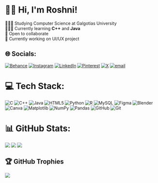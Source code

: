 # 👋🏻 Hi, I'm Roshni!

👩🏻‍🎓 Studying Computer Science at Galgotias University <br/>
👩🏻‍💻 Currently learning **C++** and **Java** <br/>
🌸 Open to collaborate <br/>
💭 Currently working on UI/UX project<br/>


## 🌐 Socials:
[![Behance](https://img.shields.io/badge/Behance-1769ff?logo=behance&logoColor=white)](https://behance.net/roshnipal1012) [![Instagram](https://img.shields.io/badge/Instagram-%23E4405F.svg?logo=Instagram&logoColor=white)](https://instagram.com/ligghtsaber) [![LinkedIn](https://img.shields.io/badge/LinkedIn-%230077B5.svg?logo=linkedin&logoColor=white)](https://linkedin.com/in/roshnipal1012) [![Pinterest](https://img.shields.io/badge/Pinterest-%23E60023.svg?logo=Pinterest&logoColor=white)](https://pinterest.com/ligghtsaber) [![X](https://img.shields.io/badge/X-black.svg?logo=X&logoColor=white)](https://x.com/ligghtsaber) [![email](https://img.shields.io/badge/Email-D14836?logo=gmail&logoColor=white)](mailto:roshnipal1012@outlook.com) 

# 💻 Tech Stack:
![C](https://img.shields.io/badge/c-%2300599C.svg?style=plastic&logo=c&logoColor=white) ![C++](https://img.shields.io/badge/c++-%2300599C.svg?style=plastic&logo=c%2B%2B&logoColor=white) ![Java](https://img.shields.io/badge/java-%23ED8B00.svg?style=plastic&logo=openjdk&logoColor=white) ![HTML5](https://img.shields.io/badge/html5-%23E34F26.svg?style=plastic&logo=html5&logoColor=white) ![Python](https://img.shields.io/badge/python-3670A0?style=plastic&logo=python&logoColor=ffdd54) ![R](https://img.shields.io/badge/r-%23276DC3.svg?style=plastic&logo=r&logoColor=white) ![MySQL](https://img.shields.io/badge/mysql-4479A1.svg?style=plastic&logo=mysql&logoColor=white) ![Figma](https://img.shields.io/badge/figma-%23F24E1E.svg?style=plastic&logo=figma&logoColor=white) ![Blender](https://img.shields.io/badge/blender-%23F5792A.svg?style=plastic&logo=blender&logoColor=white) ![Canva](https://img.shields.io/badge/Canva-%2300C4CC.svg?style=plastic&logo=Canva&logoColor=white) ![Matplotlib](https://img.shields.io/badge/Matplotlib-%23ffffff.svg?style=plastic&logo=Matplotlib&logoColor=black) ![NumPy](https://img.shields.io/badge/numpy-%23013243.svg?style=plastic&logo=numpy&logoColor=white) ![Pandas](https://img.shields.io/badge/pandas-%23150458.svg?style=plastic&logo=pandas&logoColor=white) ![GitHub](https://img.shields.io/badge/github-%23121011.svg?style=plastic&logo=github&logoColor=white) ![Git](https://img.shields.io/badge/git-%23F05033.svg?style=plastic&logo=git&logoColor=white)
# 📊 GitHub Stats:
![](https://github-readme-stats.vercel.app/api?username=ligghtsaber&theme=tokyonight&hide_border=false&include_all_commits=false&count_private=true)
![](https://nirzak-streak-stats.vercel.app/?user=ligghtsaber&theme=tokyonight&hide_border=false)
![](https://github-readme-stats.vercel.app/api/top-langs/?username=ligghtsaber&theme=tokyonight&hide_border=false&include_all_commits=false&count_private=true&layout=compact)<br/>


## 🏆 GitHub Trophies
![](https://github-profile-trophy.vercel.app/?username=ligghtsaber&theme=tokyonight&no-frame=false&no-bg=true&margin-w=4)
